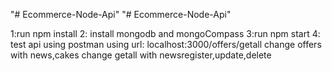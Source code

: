 "# Ecommerce-Node-Api" 
"# Ecommerce-Node-Api" 


1:run npm install
2: install mongodb and mongoCompass
3:run npm start
4: test api using postman using url: localhost:3000/offers/getall
change offers with news,cakes
change getall with newsregister,update,delete
